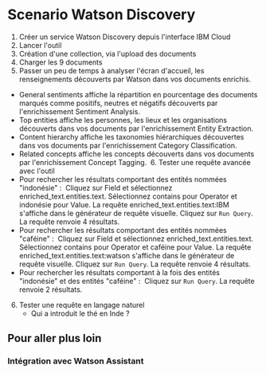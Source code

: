 # Scenario Watson Discovery

1. Créer un service Watson Discovery depuis l'interface IBM Cloud
2. Lancer l'outil
3. Création d'une collection, via l'upload des documents
4. Charger les 9 documents
5. Passer un peu de temps à analyser l'écran d'accueil, les renseignements découverts par Watson dans vos documents enrichis. 
- General sentiments affiche la répartition en pourcentage des documents marqués comme positifs, neutres et négatifs découverts par l'enrichissement Sentiment Analysis. 
- Top entities affiche les personnes, les lieux et les organisations découverts dans vos documents par l'enrichissement Entity Extraction. 
- Content hierarchy affiche les taxonomies hiérarchiques découvertes dans vos documents par l'enrichissement Category Classification. 
- Related concepts affiche les concepts découverts dans vos documents par l'enrichissement Concept Tagging. 
6. Tester une requête avancée avec l'outil
-   Pour rechercher les résultats comportant des entités nommées "indonésie" :  Cliquez sur Field et sélectionnez enriched_text.entities.text. Sélectionnez contains pour Operator et indonésie pour Value. La requête enriched_text.entities.text:IBM s'affiche dans le générateur de requête visuelle. Cliquez sur `Run Query`. La requête renvoie 4 résultats.  
- Pour rechercher les résultats comportant des entités nommées "caféine" :  Cliquez sur Field et sélectionnez enriched_text.entities.text. Sélectionnez contains pour Operator et caféine pour Value. La requête enriched_text.entities.text:watson s'affiche dans le générateur de requête visuelle. Cliquez sur `Run Query`. La requête renvoie 4 résultats. 
- Pour rechercher les résultats comportant à la fois des entités "indonésie" et des entités "caféine" :  Cliquez sur `Run Query`. La requête renvoie 2 résultats.

6. Tester une requête en langage naturel 
    -  Qui a introduit le thé en Inde ?

## Pour aller plus loin

### Intégration avec Watson Assistant